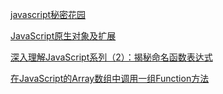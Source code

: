 [javascript秘密花园](http://bonsaiden.github.io/JavaScript-Garden/zh/)

[JavaScript原生对象及扩展](https://segmentfault.com/a/1190000002634958)

[深入理解JavaScript系列（2）：揭秘命名函数表达式](http://www.cnblogs.com/TomXu/archive/2011/12/29/2290308.html)

[在JavaScript的Array数组中调用一组Function方法](http://ourjs.com/detail/548925908a34fa3204000002)


